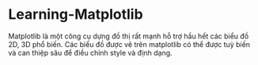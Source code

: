 # Learning-Matplotlib
Matplotlib là một công cụ dựng đồ thị rất mạnh hỗ trợ hầu hết các biểu đồ 2D, 3D phổ biến. Các biểu đồ được vẽ trên matplotlib có thể được tuỳ biến và can thiệp sâu để điều chỉnh style và định dạng.
